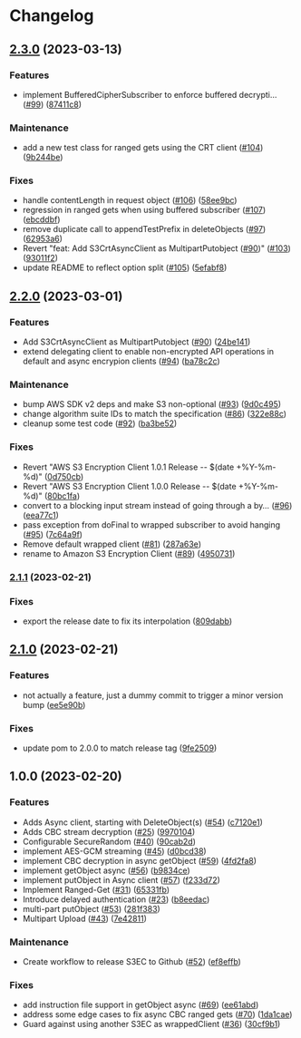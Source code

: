 # Changelog

## [2.3.0](https://github.com/aws/aws-s3-encryption-client-java/compare/v2.2.0...v2.3.0) (2023-03-13)


### Features

* implement BufferedCipherSubscriber to enforce buffered decrypti… ([#99](https://github.com/aws/aws-s3-encryption-client-java/issues/99)) ([87411c8](https://github.com/aws/aws-s3-encryption-client-java/commit/87411c83d43761ec8548d77287585cca99b8aeaa))


### Maintenance

* add a new test class for ranged gets using the CRT client ([#104](https://github.com/aws/aws-s3-encryption-client-java/issues/104)) ([9b244be](https://github.com/aws/aws-s3-encryption-client-java/commit/9b244be7a40527e69942ace7137cb0898eb8411f))


### Fixes

* handle contentLength in request object ([#106](https://github.com/aws/aws-s3-encryption-client-java/issues/106)) ([58ee9bc](https://github.com/aws/aws-s3-encryption-client-java/commit/58ee9bc1e97ff52854edd2f6e0c28a3f7e31e38a))
* regression in ranged gets when using buffered subscriber ([#107](https://github.com/aws/aws-s3-encryption-client-java/issues/107)) ([ebcddbf](https://github.com/aws/aws-s3-encryption-client-java/commit/ebcddbf4a0fdd2c1c3327f50119d4dec009abf97))
* remove duplicate call to appendTestPrefix in deleteObjects ([#97](https://github.com/aws/aws-s3-encryption-client-java/issues/97)) ([62953a6](https://github.com/aws/aws-s3-encryption-client-java/commit/62953a667112c18e5575ecb483d779d6fb4f1a6e))
* Revert "feat: Add S3CrtAsyncClient as MultipartPutobject ([#90](https://github.com/aws/aws-s3-encryption-client-java/issues/90))" ([#103](https://github.com/aws/aws-s3-encryption-client-java/issues/103)) ([93011f2](https://github.com/aws/aws-s3-encryption-client-java/commit/93011f253d23cd5e953f00fd5130e57021293313))
* update README to reflect option split ([#105](https://github.com/aws/aws-s3-encryption-client-java/issues/105)) ([5efabf8](https://github.com/aws/aws-s3-encryption-client-java/commit/5efabf8624c836676fc8e0859c0941925b91a700))

## [2.2.0](https://github.com/aws/aws-s3-encryption-client-java/compare/v2.1.1...v2.2.0) (2023-03-01)


### Features

* Add S3CrtAsyncClient as MultipartPutobject ([#90](https://github.com/aws/aws-s3-encryption-client-java/issues/90)) ([24be141](https://github.com/aws/aws-s3-encryption-client-java/commit/24be14139937aa666ffa42a621cbe1bad72c7246))
* extend delegating client to enable non-encrypted API operations in default and async encrypion clients ([#94](https://github.com/aws/aws-s3-encryption-client-java/issues/94)) ([ba78c2c](https://github.com/aws/aws-s3-encryption-client-java/commit/ba78c2cd8d94be2f76614bc47bbf85a6e3f5c26e))


### Maintenance

* bump AWS SDK v2 deps and make S3 non-optional ([#93](https://github.com/aws/aws-s3-encryption-client-java/issues/93)) ([9d0c495](https://github.com/aws/aws-s3-encryption-client-java/commit/9d0c495c0cbb165b7d743b34eba191e26a95f07d))
* change algorithm suite IDs to match the specification ([#86](https://github.com/aws/aws-s3-encryption-client-java/issues/86)) ([322e88c](https://github.com/aws/aws-s3-encryption-client-java/commit/322e88c41270958f70594ad369239e782c6f56b6))
* cleanup some test code ([#92](https://github.com/aws/aws-s3-encryption-client-java/issues/92)) ([ba3be52](https://github.com/aws/aws-s3-encryption-client-java/commit/ba3be525a340930b20c7602de1aa71d57527ee7f))


### Fixes

* Revert "AWS S3 Encryption Client 1.0.1 Release -- $(date +%Y-%m-%d)" ([0d750cb](https://github.com/aws/aws-s3-encryption-client-java/commit/0d750cb47a811da0b61916814d121d8c36bfcbfb))
* Revert "AWS S3 Encryption Client 1.0.0 Release -- $(date +%Y-%m-%d)" ([80bc1fa](https://github.com/aws/aws-s3-encryption-client-java/commit/80bc1fabefb44503fae24ce27073f38884074d32))
* convert to a blocking input stream instead of going through a by… ([#96](https://github.com/aws/aws-s3-encryption-client-java/issues/96)) ([eea77c1](https://github.com/aws/aws-s3-encryption-client-java/commit/eea77c16c1a80b37e81a41f95250bca6c3ebf0c1))
* pass exception from doFinal to wrapped subscriber to avoid hanging ([#95](https://github.com/aws/aws-s3-encryption-client-java/issues/95)) ([7c64a9f](https://github.com/aws/aws-s3-encryption-client-java/commit/7c64a9fa27ae24abc7cf76ac63b610cc91998824))
* Remove default wrapped client ([#81](https://github.com/aws/aws-s3-encryption-client-java/issues/81)) ([287a63e](https://github.com/aws/aws-s3-encryption-client-java/commit/287a63e312b7c698d479d288aa0349a424763384))
* rename to Amazon S3 Encryption Client ([#89](https://github.com/aws/aws-s3-encryption-client-java/issues/89)) ([4950731](https://github.com/aws/aws-s3-encryption-client-java/commit/4950731a075f03cc51e8a7b29d6a444c80e51370))

### [2.1.1](https://github.com/aws/aws-s3-encryption-client-java/compare/v2.1.0...v2.1.1) (2023-02-21)


### Fixes

* export the release date to fix its interpolation ([809dabb](https://github.com/aws/aws-s3-encryption-client-java/commit/809dabbfd2ea714060bc51ab183b7cd61fb0b461))

## [2.1.0](https://github.com/aws/aws-s3-encryption-client-java/compare/v2.0.0...v2.1.0) (2023-02-21)


### Features

* not actually a feature, just a dummy commit to trigger a minor version bump ([ee5e90b](https://github.com/aws/aws-s3-encryption-client-java/commit/ee5e90beb12af80171b68bcbb39182c56b2847ea))


### Fixes

* update pom to 2.0.0 to match release tag ([9fe2509](https://github.com/aws/aws-s3-encryption-client-java/commit/9fe2509eb4c0aff2833b2ccd9bfaff655619cdb3))

## 1.0.0 (2023-02-20)


### Features

* Adds Async client, starting with DeleteObject(s) ([#54](https://github.com/aws/aws-s3-encryption-client-java/issues/54)) ([c7120e1](https://github.com/aws/aws-s3-encryption-client-java/commit/c7120e13931b842da5bdaf0de45f0ec2f4021792))
* Adds CBC stream decryption ([#25](https://github.com/aws/aws-s3-encryption-client-java/issues/25)) ([9970104](https://github.com/aws/aws-s3-encryption-client-java/commit/9970104cba3af9256d81157359ff22f1cb5b00eb))
* Configurable SecureRandom ([#40](https://github.com/aws/aws-s3-encryption-client-java/issues/40)) ([90cab2d](https://github.com/aws/aws-s3-encryption-client-java/commit/90cab2d9c9c6bf9dc9aa61d45e07372e2e386648))
* implement AES-GCM streaming ([#45](https://github.com/aws/aws-s3-encryption-client-java/issues/45)) ([d0bcd38](https://github.com/aws/aws-s3-encryption-client-java/commit/d0bcd38efb589d72f04f2aeae721de4a974718bd))
* implement CBC decryption in async getObject ([#59](https://github.com/aws/aws-s3-encryption-client-java/issues/59)) ([4fd2fa8](https://github.com/aws/aws-s3-encryption-client-java/commit/4fd2fa86d2e5a876293cbf5a15f8c6f01d456515))
* implement getObject async ([#56](https://github.com/aws/aws-s3-encryption-client-java/issues/56)) ([b9834ce](https://github.com/aws/aws-s3-encryption-client-java/commit/b9834ce85225d1392306bc05f4b734fd4fe8b544))
* implement putObject in Async client  ([#57](https://github.com/aws/aws-s3-encryption-client-java/issues/57)) ([f233d72](https://github.com/aws/aws-s3-encryption-client-java/commit/f233d720f324125e3087cbf407b23595fee0d651))
* Implement Ranged-Get ([#31](https://github.com/aws/aws-s3-encryption-client-java/issues/31)) ([65331fb](https://github.com/aws/aws-s3-encryption-client-java/commit/65331fbf96388b1f4149454a07621a828e33fe1d))
* Introduce delayed authentication ([#23](https://github.com/aws/aws-s3-encryption-client-java/issues/23)) ([b8eedac](https://github.com/aws/aws-s3-encryption-client-java/commit/b8eedacc3b7ffeac27aba5bc02fc79628e847e30))
* multi-part putObject ([#53](https://github.com/aws/aws-s3-encryption-client-java/issues/53)) ([281f383](https://github.com/aws/aws-s3-encryption-client-java/commit/281f383eda7f1352cac5fd4003474e295ba8aa32))
* Multipart Upload ([#43](https://github.com/aws/aws-s3-encryption-client-java/issues/43)) ([7e42811](https://github.com/aws/aws-s3-encryption-client-java/commit/7e428113b654a621bda0c5819647889627450028))


### Maintenance

* Create workflow to release S3EC to Github ([#52](https://github.com/aws/aws-s3-encryption-client-java/issues/52)) ([ef8effb](https://github.com/aws/aws-s3-encryption-client-java/commit/ef8effb4a1d5c2201fe5272f0f6191b0b3a71a8e))


### Fixes

* add instruction file support in getObject async ([#69](https://github.com/aws/aws-s3-encryption-client-java/issues/69)) ([ee61abd](https://github.com/aws/aws-s3-encryption-client-java/commit/ee61abddfa6422aa130ee4f681a604bd531b0f12))
* address some edge cases to fix async CBC ranged gets ([#70](https://github.com/aws/aws-s3-encryption-client-java/issues/70)) ([1da1cae](https://github.com/aws/aws-s3-encryption-client-java/commit/1da1caeee96e1abaae106942bbbae94169ccf19e))
* Guard against using another S3EC as wrappedClient ([#36](https://github.com/aws/aws-s3-encryption-client-java/issues/36)) ([30cf9b1](https://github.com/aws/aws-s3-encryption-client-java/commit/30cf9b15c43dd0b59e9cc1ff83729ec8c797c1d1))
